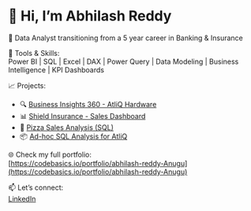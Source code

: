 # 👋 Hi, I’m Abhilash Reddy

🎯 Data Analyst transitioning from a 5 year career in Banking & Insurance

🔧 Tools & Skills:  
Power BI | SQL | Excel | DAX | Power Query | Data Modeling | Business Intelligence | KPI Dashboards

📈 Projects:
- 🔍 [Business Insights 360 - AtliQ Hardware](https://github.com/AnuguAbhilashreddy/Business-Insights-360-Power-BI-Dashboard)
- 📊 [Shield Insurance - Sales Dashboard](https://github.com/AnuguAbhilashreddy/Shield-insurance-POWERBI-Dashboard)
- 🍕 [Pizza Sales Analysis (SQL)](https://github.com/AnuguAbhilashreddy/Pizza-sales-Sql-analysis)
- 📦 [Ad-hoc SQL Analysis for AtliQ](https://github.com/AnuguAbhilashreddy/Consumer-goods-analysis-sql)

🌐 Check my full portfolio:  
[https://codebasics.io/portfolio/abhilash-reddy-Anugu](https://codebasics.io/portfolio/abhilash-reddy-Anugu)

📫 Let’s connect:  
[LinkedIn](https://www.linkedin.com/in/abhilashreddyanugu)

